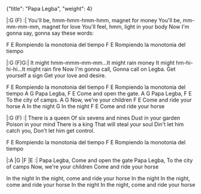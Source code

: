 {"title": "Papa Legba", "weight": 4}


|:G  (F) :|
You'll be, hmm-hmm-hmm-hmm, magnet for money
You'll be, mm-mm-mm-mm, magnet for love
You'll feel, hmm, light in your body
Now I'm gonna say, gonna say these words:

F                 E
Rompiendo la monotonia del tiempo
F                 E
Rompiendo la monotonia del tiempo

|:G  (F)G:|
It might hmm-mmm-mm-mm...It might rain money
It might hm-hi-hi-hi...It might rain fire
Now I'm gonna call,
Gonna call on Legba.
Get yourself a sign
Get your love and desire.

F                 E
Rompiendo la monotonia del tiempo
F                 E
Rompiendo la monotonia del tiempo
A    G
Papa Legba,
F                 E
Come and open the gate.
A    G
Papa Legba,
F              E
To the city of camps.
A               G
Now, we're your children
F                  E
Come and ride your horse
A
In the night
G
In the night
F                  E
Come and ride your horse

|:G  (F) :|
There is a queen
Of six sevens and nines
Dust in your garden
Poison in your mind
There is a king
That will steal your soul
Din't let him catch you,
Don't let him get control.

F                 E
Rompiendo la monotonia del tiempo
F                 E
Rompiendo la monotonia del tiempo

|:A  |G   |F   |E  :|
Papa Legba,
Come and open the gate
Papa Legba,
To the city of camps
Now, we're your children
Come and ride your horse

In the night
In the night, come and ride your horse
In the night
In the night, come and ride your horse
In the night
In the night, come and ride your horse
